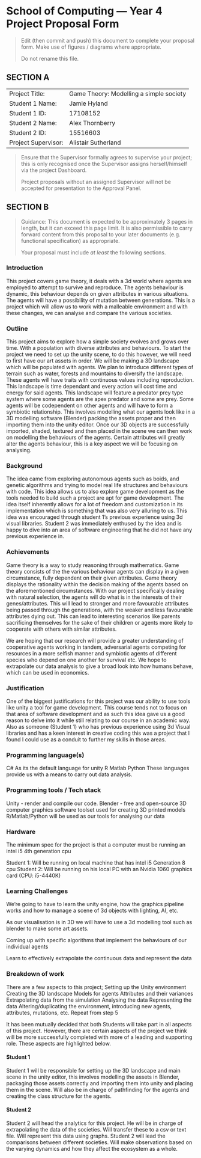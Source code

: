# School of Computing &mdash; Year 4 Project Proposal Form

> Edit (then commit and push) this document to complete your proposal form.
> Make use of figures / diagrams where appropriate.
>
> Do not rename this file.

## SECTION A

|                     |                   |
|---------------------|-------------------|
|Project Title:       | Game Theory: Modelling a simple society            |
|Student 1 Name:      | Jamie Hyland            |
|Student 1 ID:        | 17108152            |
|Student 2 Name:      | Alex Thornberry            |
|Student 2 ID:        | 15516603            |
|Project Supervisor:  | Alistair Sutherland     |

> Ensure that the Supervisor formally agrees to supervise your project; this is only recognised once the
> Supervisor assigns herself/himself via the project Dashboard.
>
> Project proposals without an assigned
> Supervisor will not be accepted for presentation to the Approval Panel.

## SECTION B

> Guidance: This document is expected to be approximately 3 pages in length, but it can exceed this page limit.
> It is also permissible to carry forward content from this proposal to your later documents (e.g. functional
> specification) as appropriate.
>
> Your proposal must include *at least* the following sections.


### Introduction


This project covers game theory, it deals with a 3d world where agents are employed to attempt to survive and reproduce. The agents behaviour is dynamic, this behaviour depends on given attributes in various situations. The agents will have a possibility of  mutation between generations. This is a project which will allow us to work with a malleable environment and with these changes, we can analyse and compare the various societies.

### Outline
This project aims to explore how a simple society evolves and grows over time. With a population with diverse attributes and behaviours. To start the project we need to set up the unity scene, to do this however, we will need to first have our art assets in order. We will be making a 3D landscape which will be populated with agents. We plan to introduce different types of terrain such as water, forests and mountains to diversify the landscape. These agents will have traits with continuous values including reproduction. This landscape is time dependant and every action will cost time and energy for said agents. This landscape will feature a predator prey type system where some agents are the apex predator and some are prey. Some agents will be codependent on other agents and will have to form a symbiotic relationship. This involves modelling what our agents look like in a 3D modelling software (Blender) packing the assets proper and then importing them into the unity editor. Once our 3D objects are successfully imported, shaded, textured and then placed in the scene we can then work on modelling the behaviours of the agents. Certain attributes will greatly alter the agents behaviour, this is a key aspect we will be focusing on analysing. 



### Background

The idea came from exploring autonomous agents such as boids, and genetic algorithms and trying to model real life structures and behaviours with code. This idea allows us to also explore game development as the tools needed to build such a project are apt for game development. The idea itself inherently allows for a lot of freedom and customization in its implementation which is something that was also very alluring to us.
This idea was encouraged through student 1’s previous experience using 3d visual libraries. Student 2 was immediately enthused by the idea and is happy to dive into an area of software engineering that he did not have any previous experience in.

### Achievements
Game theory is a way to study reasoning through mathematics. Game theory consists of the the various behaviour agents can display in a given circumstance, fully dependent on their given attributes. Game theory displays the rationality within the decision making of the agents based on the aforementioned circumstances. With our project specifically dealing with natural selection, the agents will do what is in the interests of their genes/attributes. This will lead to stronger and more favourable attributes being passed through the generations, with the weaker and less favourable attributes dying out. This can lead to interesting scenarios like parents sacrificing themselves for the sake of their children or agents more likely to cooperate with others with similar attributes.

We are hoping that our research will provide a greater understanding of cooperative agents working in tandem, adversarial agents competing for resources in a more selfish manner and symbiotic agents of different species who depend on one another for survival etc. We hope to extrapolate our data analysis to give a broad look into how humans behave, which can be used in economics.   


### Justification

One of the biggest justifications for this project was our ability to use tools like unity a tool for game development. This course tends not to focus on that area of software development and as such this idea gave us a good reason to delve into it while still relating to our course in an academic way. Also as someone (Student 1) who has previous experience using 3d Visual libraries and has a keen interest in creative coding this was a project that I found I could use as a conduit to further my skills in those areas. 

### Programming language(s)
C#
As its the default language for unity
R
Matlab
Python
These languages provide us with a means to carry out data analysis.


### Programming tools / Tech stack
Unity - render and compile our code.
Blender - free and open-source 3D computer graphics software toolset used for creating 3D printed models
R/Matlab/Python will be used as our tools for analysing our data


### Hardware

The minimum spec for the project is that a computer must be running an intel i5 4th generation cpu

Student 1:  Will be running on local machine that has intel i5 Generation 8 cpu
Student 2: Will be running on his local PC with an Nvidia 1060 graphics card (CPU: i5-4440K)

### Learning Challenges

We’re going to have to learn the unity engine, how the graphics pipeline works and how to manage a scene of 3d objects with lighting, AI, etc.

As our visualisation is in 3D we will have to use a 3d modelling tool such as blender to make some art assets.

Coming up with specific algorithms that implement the behaviours of our individual agents 

Learn to effectively extrapolate the continuous data and represent the data 

### Breakdown of work

There are a few aspects to this project;
Setting up the Unity environment
Creating the 3D landscape
Models for agents
Attributes and their variances 
Extrapolating data from the simulation
Analysing the data
Representing the data 
Altering/duplicating the environment, introducing new agents, attributes, mutations, etc.
Repeat from step 5


It has been mutually decided that both Students will take part in all aspects of this project. However, there are certain aspects of the project we think will be more successfully completed with more of a leading and supporting role. These aspects are highlighted below.

#### Student 1

Student 1 will be responsible for setting up the 3D landscape and main scene in the unity editor, this involves modelling the assets in Blender, packaging those assets correctly and importing them into unity and placing them in the scene. Will also be in charge of pathfinding for the agents and creating the class structure for the agents. 

#### Student 2


Student 2 will head the analytics for this project. He will be in charge of extrapolating the data of the societies. Will transfer these to a csv or text file. Will represent this data using graphs. Student 2 will lead the comparisons between different societies. Will make observations based on the varying dynamics and how they affect the ecosystem as a whole.





